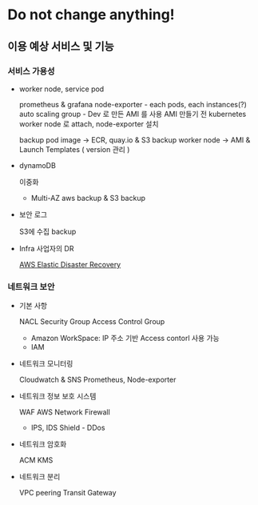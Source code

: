 # Do not change anything!

##  이용 예상 서비스 및 기능

###  서비스 가용성

- worker node, service pod
    
    prometheus & grafana
    node-exporter - each pods, each instances(?)
    auto scaling group - Dev 로 만든 AMI 를 사용
    AMI 만들기 전 kubernetes worker node 로 attach, node-exporter 설치
    
    backup
    pod image → ECR, quay.io & S3 backup
    worker node → AMI & Launch Templates ( version 관리 )
    
- dynamoDB
    
    이중화
    - Multi-AZ
    aws backup & S3 backup
    
- 보안 로그
    
    S3에 수집 backup
    
- Infra 사업자의 DR
    
    [AWS Elastic Disaster Recovery](https://ap-northeast-2.console.aws.amazon.com/drs/home?region=ap-northeast-2#/welcome)
    

### 네트워크 보안

- 기본 사항
    
    NACL
    Security Group
    Access Control Group
    - Amazon WorkSpace: IP 주소 기반 Access contorl 사용 가능
    - IAM
    
- 네트워크 모니터링
    
    Cloudwatch & SNS
    Prometheus, Node-exporter
    
- 네트워크 정보 보호 시스템
    
    WAF
    AWS Network Firewall
    - IPS, IDS
    Shield - DDos
    
- 네트워크 암호화
    
    ACM
    KMS
    
- 네트워크 분리
    
    VPC peering
    Transit Gateway